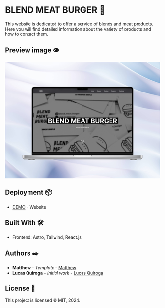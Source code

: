 # BLEND MEAT BURGER 🍔

This website is dedicated to offer a service of blends and meat products. Here you will find detailed information about the variety of products and how to contact them.

## Preview image 👁

![app](./src/assets/images/pfirst.jpg)

## Deployment 📦

- [DEMO]() - Website

## Built With 🛠️

- Frontend: Astro, Tailwind, React.js

## Authors ✒️

- **Matthew** - _Template_ - [Matthew](https://github.com/matt765)
- **Lucas Quiroga** - _Initial work_ - [Lucas Quiroga](https://github.com/Lucas-Quiroga)

## License 📄

This project is licensed © MIT, 2024.
